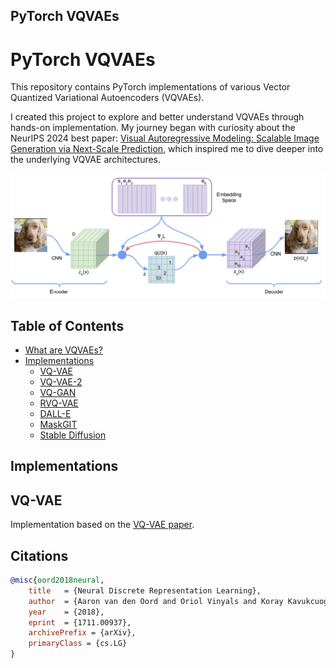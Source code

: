 ## PyTorch VQVAEs

# PyTorch VQVAEs

This repository contains PyTorch implementations of various Vector Quantized Variational Autoencoders (VQVAEs).

I created this project to explore and better understand VQVAEs through hands-on implementation. My journey began with curiosity about the NeurIPS 2024 best paper: [Visual Autoregressive Modeling: Scalable Image Generation via Next-Scale Prediction](https://arxiv.org/abs/2404.02905), which inspired me to dive deeper into the underlying VQVAE architectures.

![vqvae](images/vqvae.png)

## Table of Contents
  * [What are VQVAEs?](#what-are-vqvaes)
  * [Implementations](#implementations)
    + [VQ-VAE](#vq-vae)
    + [VQ-VAE-2](#vq-vae-2)
    + [VQ-GAN](#vq-gan)
    + [RVQ-VAE](#rvq-vae)
    + [DALL-E](#dall-e)
    + [MaskGIT](#maskgit)
    + [Stable Diffusion](#stable-diffusion)


## Implementations

## VQ-VAE

Implementation based on the [VQ-VAE paper](https://arxiv.org/abs/1711.00937).


## Citations

```bibtex
@misc{oord2018neural,
    title   = {Neural Discrete Representation Learning},
    author  = {Aaron van den Oord and Oriol Vinyals and Koray Kavukcuoglu},
    year    = {2018},
    eprint  = {1711.00937},
    archivePrefix = {arXiv},
    primaryClass = {cs.LG}
}
```